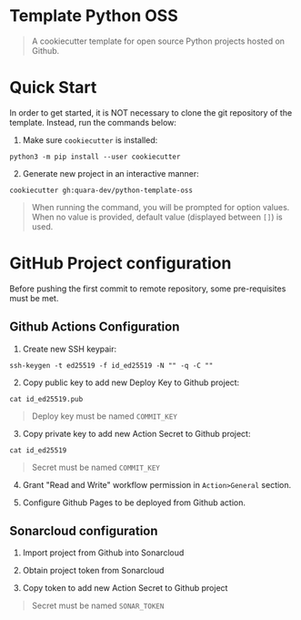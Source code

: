 # Template Python OSS

> A cookiecutter template for open source Python projects hosted on Github.

# Quick Start

In order to get started, it is NOT necessary to clone the git repository of the template. Instead, run the commands below:

1. Make sure `cookiecutter` is installed:

```console
python3 -m pip install --user cookiecutter
```

2. Generate new project in an interactive manner:

```console
cookiecutter gh:quara-dev/python-template-oss
```

> When running the command, you will be prompted for option values. When no value is provided, default value (displayed between `[]`) is used.

# GitHub Project configuration

Before pushing the first commit to remote repository, some pre-requisites must be met. 

## Github Actions Configuration

1. Create new SSH keypair:

```console
ssh-keygen -t ed25519 -f id_ed25519 -N "" -q -C ""
```

2. Copy public key to add new Deploy Key to Github project:

```console
cat id_ed25519.pub
```

> Deploy key must be named `COMMIT_KEY`

3. Copy private key to add new Action Secret to Github project:

```console
cat id_ed25519
```

> Secret must be named `COMMIT_KEY`

4. Grant "Read and Write" workflow permission in `Action>General` section.

5. Configure Github Pages to be deployed from Github action.

## Sonarcloud configuration

1. Import project from Github into Sonarcloud

2. Obtain project token from Sonarcloud

2. Copy token to add new Action Secret to Github project

> Secret must be named `SONAR_TOKEN`
